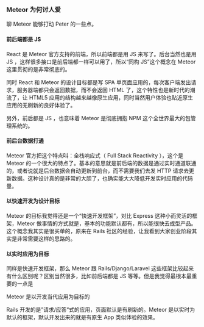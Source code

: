 ### Meteor 为何讨人爱

聊 Meteor 能够打动 Peter 的一些点。

#### 前后端都是 JS

React 是 Meteor 官方支持的前端，所以前端都是用 JS 来写了。后台当然也是用 JS ，这样很多接口是前后端都一样可以用了，所以“同构 JS”这个概念在 Meteor 这里贯彻的是非常彻底的。

同时 React 和 Meteor 的设计目标都是写 SPA 单页面应用的，每次客户端发出请求，服务器端都只会返回数据，而不会返回 HTML 了，这个特性也是新时代的潮流了，让 HTML5 应用的结构越来越像原生应用，同时当然用户体验也贴近原生应用的无刷新的良好体验了。

另外，前后都是 JS ，也意味着 Meteor 是彻底拥抱 NPM 这个全世界最大的包管理系统的。

#### 前后台数据打通

Meteor 官方把这个特点叫：全栈响应式（ Full Stack Reactivity ），这个是 Meteor 的一个很大的特点了。基本的意思就是前后端的数据是通过实时通道联通的，或者说就是后台数据会自动更新到前台，而不需要我们去发 HTTP 请求去更新数据。这种设计真的是非常的大胆了，也确实能大大降低开发实时应用的代码量。

#### 以快速开发为设计目标

Meteor 的目标我觉得还是一个“快速开发框架”，对比 Express 这种小而灵活的框架，Meteor 做事情的方式就是，基本的功能默认都有，所以能很快去成型产品。这个概念我其实是很买单的，原来在 Rails 社区的经验，让我看到大家创业阶段其实是非常需要这样的思路的。

#### 以实时应用为目标

同样是快速开发框架，那么 Meteor 跟 Rails/Django/Laravel 这些框架比较起来有什么区别呢？区别当然很多，比如前后端都是 JS 等等。但是我觉得最根本最重要的一点是

Meteor 是以开发当代应用为目标的

Rails 开发的是”请求/应答“式的应用，页面默认是有刷新的。Meteor 是以实时为默认的框架，默认开发出来的就是有原生 App 类似体验的效果。
